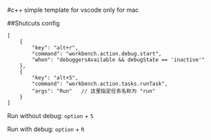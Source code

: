 #c++ simple template for vscode
only for mac

##Shutcuts config

```
[
    {
        "key": "alt+r",
        "command": "workbench.action.debug.start",
        "when": "debuggersAvailable && debugState == 'inactive'"
    },
    {
        "key": "alt+5",
        "command": "workbench.action.tasks.runTask",
        "args": "Run"   // 这里指定任务名称为 "run"
    }
]
```
Run without debug: `option` + `5`

Run with debug: `option` + `R`
